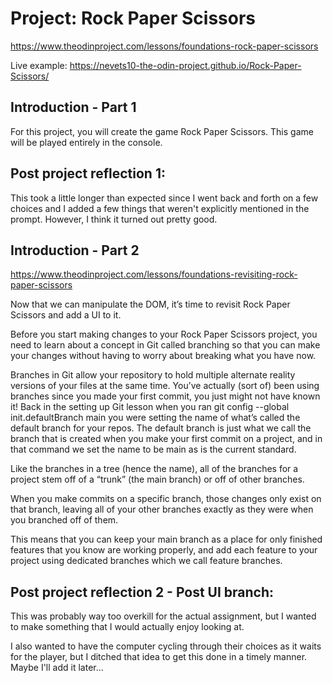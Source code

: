# Project: Rock Paper Scissors

https://www.theodinproject.com/lessons/foundations-rock-paper-scissors

Live example: https://nevets10-the-odin-project.github.io/Rock-Paper-Scissors/

## Introduction - Part 1

For this project, you will create the game Rock Paper Scissors. This game will be played entirely in the console.

## Post project reflection 1:

This took a little longer than expected since I went back and forth on a few choices and I added a few things that weren't explicitly mentioned in the prompt. However, I think it turned out pretty good.

## Introduction - Part 2

https://www.theodinproject.com/lessons/foundations-revisiting-rock-paper-scissors

Now that we can manipulate the DOM, it’s time to revisit Rock Paper Scissors and add a UI to it.

Before you start making changes to your Rock Paper Scissors project, you need to learn about a concept in Git called branching so that you can make your changes without having to worry about breaking what you have now.

Branches in Git allow your repository to hold multiple alternate reality versions of your files at the same time. You’ve actually (sort of) been using branches since you made your first commit, you just might not have known it! Back in the setting up Git lesson when you ran git config --global init.defaultBranch main you were setting the name of what’s called the default branch for your repos. The default branch is just what we call the branch that is created when you make your first commit on a project, and in that command we set the name to be main as is the current standard.

Like the branches in a tree (hence the name), all of the branches for a project stem off of a “trunk” (the main branch) or off of other branches.

When you make commits on a specific branch, those changes only exist on that branch, leaving all of your other branches exactly as they were when you branched off of them.

This means that you can keep your main branch as a place for only finished features that you know are working properly, and add each feature to your project using dedicated branches which we call feature branches.

## Post project reflection 2 - Post UI branch:

This was probably way too overkill for the actual assignment, but I wanted to make something that I would actually enjoy looking at.

I also wanted to have the computer cycling through their choices as it waits for the player, but I ditched that idea to get this done in a timely manner. Maybe I'll add it later...
